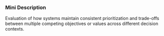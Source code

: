 ### Mini Description

Evaluation of how systems maintain consistent prioritization and trade-offs between multiple competing objectives or values across different decision contexts.
